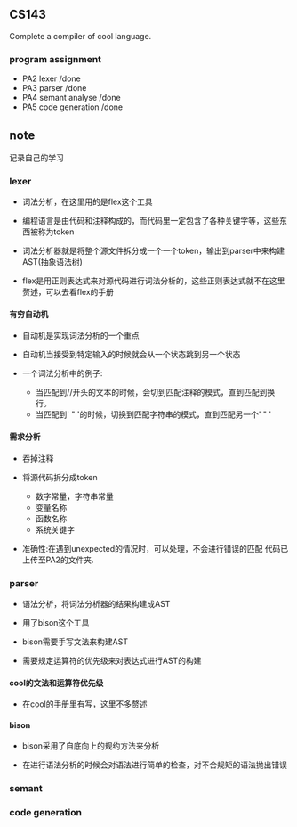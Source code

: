 ## CS143
Complete a compiler of cool language.
### program assignment
- PA2 lexer  /done
- PA3 parser /done
- PA4 semant analyse /done
- PA5 code generation /done

## note
记录自己的学习
### lexer
 - 词法分析，在这里用的是flex这个工具
 
 - 编程语言是由代码和注释构成的，而代码里一定包含了各种关键字等，这些东西被称为token
 
 - 词法分析器就是将整个源文件拆分成一个一个token，输出到parser中来构建AST(抽象语法树)
 
 - flex是用正则表达式来对源代码进行词法分析的，这些正则表达式就不在这里赘述，可以去看flex的手册
#### 有穷自动机
  - 自动机是实现词法分析的一个重点
  
  - 自动机当接受到特定输入的时候就会从一个状态跳到另一个状态
  
  - 一个词法分析中的例子:
    - 当匹配到//开头的文本的时候，会切到匹配注释的模式，直到匹配到换行。
    - 当匹配到' " '的时候，切换到匹配字符串的模式，直到匹配另一个' " '
#### 需求分析
  - 吞掉注释
  
  - 将源代码拆分成token
    - 数字常量，字符串常量
    - 变量名称
    - 函数名称
    - 系统关键字
    
  - 准确性:在遇到unexpected的情况时，可以处理，不会进行错误的匹配
代码已上传至PA2的文件夹.
### parser
  - 语法分析，将词法分析器的结果构建成AST
  
  - 用了bison这个工具
  
  - bison需要手写文法来构建AST
  
  - 需要规定运算符的优先级来对表达式进行AST的构建
#### cool的文法和运算符优先级
  - 在cool的手册里有写，这里不多赘述
#### bison
  - bison采用了自底向上的规约方法来分析
  
  - 在进行语法分析的时候会对语法进行简单的检查，对不合规矩的语法抛出错误

### semant

### code generation
